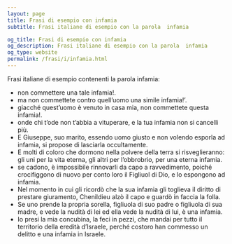 ```yaml
---
layout: page
title: Frasi di esempio con infamia 
subtitle: Frasi italiane di esempio con la parola  infamia

og_title: Frasi di esempio con infamia 
og_description: Frasi italiane di esempio con la parola  infamia
og_type: website
permalink: /frasi/i/infamia.html
---
```


Frasi italiane di esempio contenenti la parola infamia:


- non commettere una tale infamia!.
- ma non commettete contro quell’uomo una simile infamia!’.
- giacché quest’uomo è venuto in casa mia, non commettete questa infamia!.
- onde chi t’ode non t’abbia a vituperare, e la tua infamia non si cancelli più.
- E Giuseppe, suo marito, essendo uomo giusto e non volendo esporla ad infamia, si propose di lasciarla occultamente.
- E molti di coloro che dormono nella polvere della terra si risveglieranno: gli uni per la vita eterna, gli altri per l’obbrobrio, per una eterna infamia.
- se cadono, è impossibile rinnovarli da capo a ravvedimento, poiché crocifiggono di nuovo per conto loro il Figliuol di Dio, e lo espongono ad infamia.
- Nel momento in cui gli ricordò che la sua infamia gli toglieva il diritto di prestare giuramento, Chenildieu alzò il capo e guardò in faccia la folla.
- Se uno prende la propria sorella, figliuola di suo padre o figliuola di sua madre, e vede la nudità di lei ed ella vede la nudità di lui, è una infamia.
- Io presi la mia concubina, la feci in pezzi, che mandai per tutto il territorio della eredità d’Israele, perché costoro han commesso un delitto e una infamia in Israele.
